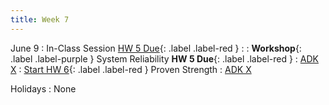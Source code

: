 ```yaml
---
title: Week 7
---
```


<!-- <a href="" target="_blank">link</a> -->
<!-- <a href="https://tudelft-citg.github.io/HOS-prob-design/unlisted/assignment.html" target="_blank">Start HW 1</a> -->

June 9
: In-Class Session <a href="https://tudelft-citg.github.io/HOS-prob-design/unlisted/assignment.html" target="_blank">HW 5 Due</a>{: .label .label-red }
  : 
: **Workshop**{: .label .label-purple } System Reliability **HW 5 Due**{: .label .label-red }
  : [ADK X](#)
: <a href="https://tudelft-citg.github.io/HOS-prob-design/unlisted/assignment.html" target="_blank">Start HW 6</a>{: .label .label-red } Proven Strength
  : [ADK X](#)

Holidays
: None
